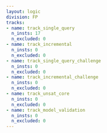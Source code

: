 ```yaml
---
layout: logic
division: FP
tracks:
- name: track_single_query
  n_insts: 17
  n_excluded: 0
- name: track_incremental
  n_insts: 0
  n_excluded: 0
- name: track_single_query_challenge
  n_insts: 0
  n_excluded: 0
- name: track_incremental_challenge
  n_insts: 0
  n_excluded: 0
- name: track_unsat_core
  n_insts: 0
  n_excluded: 0
- name: track_model_validation
  n_insts: 0
  n_excluded: 0
---
```

